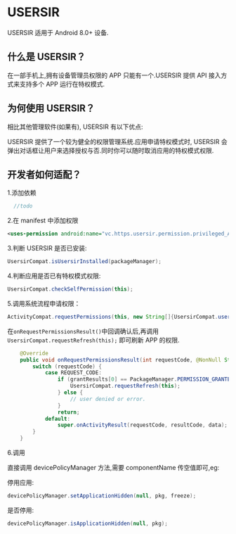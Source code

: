# USERSIR

USERSIR 适用于 Android 8.0+ 设备.

## 什么是 USERSIR？

在一部手机上,拥有设备管理员权限的 APP 只能有一个.USERSIR 提供 API 接入方式来支持多个 APP 运行在特权模式.

## 为何使用 USERSIR？

相比其他管理软件(如果有), USERSIR 有以下优点:

USERSIR 提供了一个较为健全的权限管理系统.应用申请特权模式时, USERSIR 会弹出对话框让用户来选择授权与否.同时你可以随时取消应用的特权模式权限.



## 开发者如何适配？

1.添加依赖

```groovy
  //todo
```
2.在 manifest 中添加权限
```xml
<uses-permission android:name="vc.https.usersir.permission.privileged_API" />
```
3.判断 USERSIR 是否已安装:

```java
UsersirCompat.isUsersirInstalled(packageManager);
```

4.判断应用是否已有特权模式权限:

```java
UsersirCompat.checkSelfPermission(this);
```

5.调用系统流程申请权限：

```java
ActivityCompat.requestPermissions(this, new String[]{UsersirCompat.usersir_permission}, REQUEST_CODE);
```
在`onRequestPermissionsResult()`中回调确认后,再调用 `UsersirCompat.requestRefresh(this);` 即可刷新 APP 的权限.
```java
    @Override
    public void onRequestPermissionsResult(int requestCode, @NonNull String[] permissions, @NonNull int[] grantResults) {
        switch (requestCode) {
            case REQUEST_CODE:
                if (grantResults[0] == PackageManager.PERMISSION_GRANTED) {
                    UsersirCompat.requestRefresh(this);
                } else {
                    // user denied or error.
                }
                return;
            default:
                super.onActivityResult(requestCode, resultCode, data);
        }
    }
```

6.调用

直接调用 devicePolicyManager 方法,需要 componentName 传空值即可,eg:

 停用应用:

```java
devicePolicyManager.setApplicationHidden(null, pkg, freeze);
```

是否停用:

```java
devicePolicyManager.isApplicationHidden(null, pkg);
```
